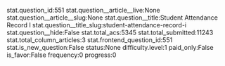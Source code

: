 stat.question_id:551
stat.question__article__live:None
stat.question__article__slug:None
stat.question__title:Student Attendance Record I
stat.question__title_slug:student-attendance-record-i
stat.question__hide:False
stat.total_acs:5345
stat.total_submitted:11243
stat.total_column_articles:3
stat.frontend_question_id:551
stat.is_new_question:False
status:None
difficulty.level:1
paid_only:False
is_favor:False
frequency:0
progress:0
